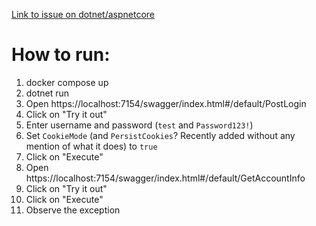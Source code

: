 [Link to issue on dotnet/aspnetcore](https://github.com/dotnet/aspnetcore/issues/50037)
 
 # How to run:

1. docker compose up
2. dotnet run
3. Open https://localhost:7154/swagger/index.html#/default/PostLogin
4. Click on "Try it out"
5. Enter username and password (`test` and `Password123!`)
6. Set `CookieMode` (and `PersistCookies`? Recently added without any mention of what it does) to `true`
7. Click on "Execute"
8. Open https://localhost:7154/swagger/index.html#/default/GetAccountInfo
9. Click on "Try it out"
10. Click on "Execute"
11. Observe the exception
